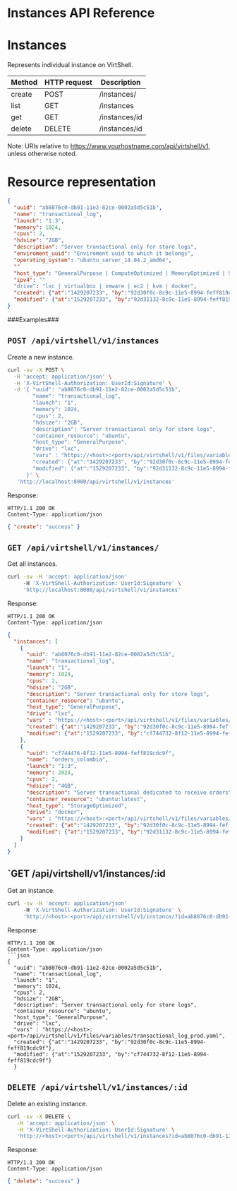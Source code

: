 Instances API Reference
=======================

Instances
=========
Represents individual instance on VirtShell.


| Method | HTTP request | Description |
| --- | --- | ---- |
| create | POST | /instances/ | Creates a new instance within an enviroment. |
| list | GET | /instances | Retrieves the list of instances. |
| get | GET | /instances/id | Gets one instance by ID. |
| delete | DELETE | /instances/id | Deletes an existing instance. |

Note:
URIs relative to https://www.yourhostname.com/api/virtshell/v1, unless otherwise noted.

Resource representation
=======================
```json
{
  "uuid": "ab8076c0-db91-11e2-82ce-0002a5d5c51b",
  "name": "transactional_log",
  "launch": "1:3",
  "memory": 1024,
  "cpus": 2,
  "hdsize": "2GB",
  "description": "Server transactional only for store logs", 
  "enviroment_uuid": "Enviroment uuid to which it belongs",
  "operating_system": "ubuntu_server_14.04.2_amd64",
  ""
  "host_type": "GeneralPurpose | ComputeOptimized | MemoryOptimized | StorageOptimized",
  "ipv4": ""
  "drive": "lxc | virtualbox | vmware | ec2 | kvm | docker",
  "created": {"at":"1429207233", "by":"92d30f0c-8c9c-11e5-8994-feff819cdc9f"},
  "modified": {"at":"1529207233", "by":"92d31132-8c9c-11e5-8994-feff819cdc9f"}
}
```

###Examples###

`POST /api/virtshell/v1/instances`
--------------------------------------------

Create a new instance.

```sh
curl -sv -X POST \
  -H 'accept: application/json' \
  -H 'X-VirtShell-Authorization: UserId:Signature' \
  -d '{ "uuid": "ab8076c0-db91-11e2-82ce-0002a5d5c51b",
        "name": "transactional_log",
        "launch": "1",
        "memory": 1024,
        "cpus": 2,
        "hdsize": "2GB",
        "description": "Server transactional only for store logs", 
        "container_resource": "ubuntu",
        "host_type": "GeneralPurpose",
        "drive": "lxc",
        "vars" : "https://<host>:<port>/api/virtshell/v1/files/variables/transactional_log_prod.yaml",
        "created": {"at":"1429207233", "by":"92d30f0c-8c9c-11e5-8994-feff819cdc9f"},
        "modified": {"at":"1529207233", "by":"92d31132-8c9c-11e5-8994-feff819cdc9f"}
      }' \
   'http://localhost:8080/api/virtshell/v1/instances'
```

Response:
```
HTTP/1.1 200 OK
Content-Type: application/json
```
```json
{ "create": "success" }
```

`GET /api/virtshell/v1/instances/`
----------------------------------------------

Get all instances.

```sh
curl -sv -H 'accept: application/json' 
     -H 'X-VirtShell-Authorization: UserId:Signature' \ 
     'http://localhost:8080/api/virtshell/v1/instances'
```

Response:
```
HTTP/1.1 200 OK
Content-Type: application/json
```
```json
{
  "instances": [
    {
      "uuid": "ab8076c0-db91-11e2-82ce-0002a5d5c51b",
      "name": "transactional_log",
      "launch": "1",
      "memory": 1024,
      "cpus": 2,
      "hdsize": "2GB",
      "description": "Server transactional only for store logs", 
      "container_resource": "ubuntu",
      "host_type": "GeneralPurpose",
      "drive": "lxc",
      "vars" : "https://<host>:<port>/api/virtshell/v1/files/variables/transactional_log_prod.yaml",
      "created": {"at":"1429207233", "by":"92d30f0c-8c9c-11e5-8994-feff819cdc9f"},
      "modified": {"at":"1529207233", "by":"cf744732-8f12-11e5-8994-feff819cdc9f"}
    },
    { 
      "uuid": "cf744476-8f12-11e5-8994-feff819cdc9f",
      "name": "orders_colombia",
      "launch": "1:3",
      "memory": 2024,
      "cpus": 2,
      "hdsize": "4GB",
      "description": "Server transactional dedicated to receive orders", 
      "container_resource": "ubuntu:latest",
      "host_type": "StorageOptimized",
      "drive": "docker",
      "vars" : "https://<host>:<port>/api/virtshell/v1/files/variables/orders_prod.yaml",
      "created": {"at":"1429207233", "by":"92d30f0c-8c9c-11e5-8994-feff819cdc9f"},
      "modified": {"at":"1529207233", "by":"92d31132-8c9c-11e5-8994-feff819cdc9f"}
    }    
  ]
}   
```

`GET /api/virtshell/v1/instances/:id
----------------------------------------------

Get an instance.

```sh
curl -sv -H 'accept: application/json' 
     -H 'X-VirtShell-Authorization: UserId:Signature' \ 
     'http://<host>:<port>/api/virtshell/v1/instance/?id=ab8076c0-db91-11e2-82ce-0002a5d5c51b'
```

Response:

```
HTTP/1.1 200 OK
Content-Type: application/json
```json
{
  "uuid": "ab8076c0-db91-11e2-82ce-0002a5d5c51b",
  "name": "transactional_log",
  "launch": "1",
  "memory": 1024,
  "cpus": 2,
  "hdsize": "2GB",
  "description": "Server transactional only for store logs", 
  "container_resource": "ubuntu",
  "host_type": "GeneralPurpose",
  "drive": "lxc",
  "vars" : "https://<host>:<port>/api/virtshell/v1/files/variables/transactional_log_prod.yaml",
  "created": {"at":"1429207233", "by":"92d30f0c-8c9c-11e5-8994-feff819cdc9f"},
  "modified": {"at":"1529207233", "by":"cf744732-8f12-11e5-8994-feff819cdc9f"}
  }
```


`DELETE /api/virtshell/v1/instances/:id`
----------------------------------------------

Delete an existing instance.

```sh
curl -sv -X DELETE \
   -H 'accept: application/json' \
   -H 'X-VirtShell-Authorization: UserId:Signature' \
   'http://<host>:<port>/api/virtshell/v1/instances?id=ab8076c0-db91-11e2-82ce-0002a5d5c51b'
```

Response:
```
HTTP/1.1 200 OK
Content-Type: application/json
```
```json
{ "delete": "success" }
```